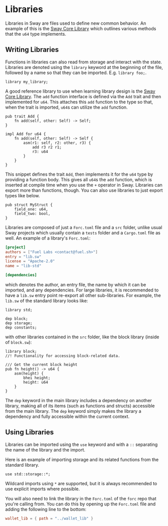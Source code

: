 # Libraries

Libraries in Sway are files used to define new common behavior. An example of this is the [Sway Core Library](https://github.com/FuelLabs/sway-lib-core) which outlines various methods that the `u64` type implements.

## Writing Libraries

Functions in libraries can also read from storage and interact with the state. Libraries are denoted using the `library` keyword at the beginning of the file, followed by a name so that they can be imported. E.g. `library foo;`.

```sway
library my_library;
```

A good reference library to use when learning library design is the [Sway Core Library](https://github.com/FuelLabs/sway-lib-core). The `add` function interface is defined via the `Add` trait and then implemented for `u64`. This attaches this `add` function to the type so that, when the trait is imported, `u64`s can utilize the `add` function.

```sway
pub trait Add {
    fn add(self, other: Self) -> Self;
}

impl Add for u64 {
    fn add(self, other: Self) -> Self {
        asm(r1: self, r2: other, r3) {
            add r3 r2 r1;
            r3: u64
        }
    }
}
```

This snippet defines the trait `Add`, then implements it for the `u64` type by providing a function body. This gives all `u64`s the `add` function, which is inserted at compile time when you use the `+` operator in Sway. Libraries can export more than functions, though. You can also use libraries to just export types like below.

```sway
pub struct MyStruct {
    field_one: u64,
    field_two: bool,
}
```

Libraries are composed of just a `Forc.toml` file and a `src` folder, unlike usual Sway projects which usually contain a `tests` folder and a `Cargo.toml` file as well. An example of a library's `Forc.toml`:

```toml
[project]
authors = ["Fuel Labs <contact@fuel.sh>"]
entry = "lib.sw"
license = "Apache-2.0"
name = "lib-std"

[dependencies]
```

which denotes the author, an entry file, the name by which it can be imported, and any dependencies. For large libraries, it is recommended to have a `lib.sw` entry point re-export all other sub-libraries. For example, the `lib.sw` of the standard library looks like:

```sway
library std;

dep block;
dep storage;
dep constants;
```

with other libraries contained in the `src` folder, like the block library (inside of `block.sw`):

```sway
library block;
//! Functionality for accessing block-related data.

/// Get the current block height
pub fn height() -> u64 {
    asm(height) {
        bhei height;
        height: u64
    }
}
```

The `dep` keyword in the main library includes a dependency on another library, making all of its items (such as functions and structs) accessible from the main library. The `dep` keyword simply makes the library a dependency and fully accessible within the current context.

## Using Libraries

Libraries can be imported using the `use` keyword and with a `::` separating the name of the library and the import.

Here is an example of importing storage and its related functions from the standard library.

```sway
use std::storage::*;
```

Wildcard imports using `*` are supported, but it is always recommended to use explicit imports where possible.

You will also need to link the library in the `Forc.toml` of the `forc` repo that you're calling from. You can do this by opening up the `Forc.toml` file and adding the following line to the bottom:

```toml
wallet_lib = { path = "../wallet_lib" }
```